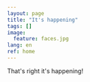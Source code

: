 ```yaml
---
layout: page
title: "It's happening"
tags: []
image:
  feature: faces.jpg
lang: en
ref: home
---
```


That's right it's happening!
